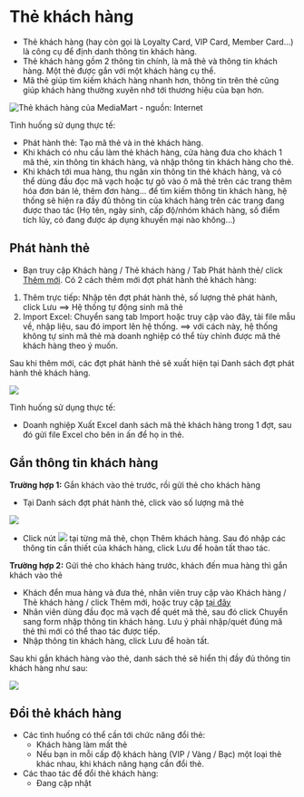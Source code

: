 # Thẻ khách hàng

* Thẻ khách hàng (hay còn gọi là Loyalty Card, VIP Card, Member Card...) là công cụ để định danh thông tin khách hàng.
* Thẻ khách hàng gồm 2 thông tin chính, là mã thẻ và thông tin khách hàng. Một thẻ được gắn với một khách hàng cụ thể.
* Mã thẻ giúp tìm kiếm khách hàng nhanh hơn, thông tin trên thẻ cũng giúp khách hàng thường xuyên nhớ tới thương hiệu của bạn hơn.

![Thẻ khách hàng của MediaMart - nguồn: Internet](https://raw.githubusercontent.com/nhanhapi/manual/master/docs/khach-hang/img/the-khach-hang-01a.jpg)

Tình huống sử dụng thực tế:

* Phát hành thẻ: Tạo mã thẻ và in thẻ khách hàng.
* Khi khách có nhu cầu làm thẻ khách hàng, cửa hàng đưa cho khách 1 mã thẻ, xin thông tin khách hàng, và nhập thông tin khách hàng cho thẻ.
* Khi khách tới mua hàng, thu ngân xin thông tin thẻ khách hàng, và có thể dùng đầu đọc mã vạch hoặc tự gõ vào ô mã thẻ trên các trang thêm hóa đơn bán lẻ, thêm đơn hàng... để tìm kiếm thông tin khách hàng, hệ thống sẽ hiện ra đầy đủ thông tin của khách hàng trên các trang đang được thao tác (Họ tên, ngày sinh, cấp độ/nhóm khách hàng, số điểm tích lũy, có đang được áp dụng khuyến mại nào không...)

## Phát hành thẻ

* Bạn  truy cập Khách hàng / Thẻ khách hàng / Tab Phát hành thẻ/ click [Thêm mới](https://nhanh.vn/customer/batch/index?tab=add). Có 2 cách thêm mới đợt phát hành thẻ khách hàng:
1. Thêm trực tiếp: Nhập tên đợt phát hành thẻ, số lượng thẻ phát hành, click Lưu ==> Hệ thống tự động sinh mã thẻ
2. Import Excel: Chuyển sang tab Import hoặc truy cập vào đây, tải file mẫu về, nhập liệu, sau đó import lên hệ thống. ==> với cách này, hệ thống không tự sinh mã thẻ mà doanh nghiệp có thể tùy chỉnh được mã thẻ khách hàng theo ý muốn.

Sau khi thêm mới, các đợt phát hành thẻ sẽ xuất hiện tại Danh sách đợt phát hành thẻ khách hàng.


![](https://raw.githubusercontent.com/nhanhapi/manual/master/docs/khach-hang/img/phat-hanh-the-01a.jpg)


Tình huống sử dụng thực tế:
- Doanh nghiệp Xuất Excel danh sách mã thẻ khách hàng trong 1 đợt, sau đó gửi file Excel cho bên in ấn để họ in thẻ.

## Gắn thông tin khách hàng

**Trường hợp 1:** Gắn khách vào thẻ trước, rồi gửi thẻ cho khách hàng
       
 - Tại Danh sách đợt phát hành thẻ, click vào số lượng mã thẻ
 
 
 ![](https://raw.githubusercontent.com/nhanhapi/manual/master/docs/khach-hang/img/phat-hanh-the-01a.jpg)


- Click nút ![](https://raw.githubusercontent.com/nhanhapi/manual/master/docs/khach-hang/img/nut1.jpg) tại từng mã thẻ, chọn Thêm khách hàng. Sau đó nhập các thông tin cần thiết của khách hàng, click Lưu để hoàn tất thao tác.

**Trường hợp 2:** Gửi thẻ cho khách hàng trước, khách đến mua hàng thì gắn khách vào thẻ

- Khách đển mua hàng và đưa thẻ, nhân viên truy cập vào Khách hàng / Thẻ khách hàng / click Thêm mới, hoặc truy cập [tại đây](https://new.nhanh.vn/customer/code/addbycode)
- Nhân viên dùng đầu đọc mã vạch để quét mã thẻ, sau đó click Chuyển sang form nhập thông tin khách hàng. Lưu ý phải nhập/quét đúng mã thẻ thì mới có thể thao tác được tiếp.
- Nhập thông tin khách hàng, click Lưu để hoàn tất.

Sau khi gắn khách hàng vào thẻ, danh sách thẻ sẽ hiển thị đầy đủ thông tin khách hàng như sau:


![](https://raw.githubusercontent.com/nhanhapi/manual/master/docs/khach-hang/img/thong-tin-the-khach-hang.jpg?token=AQAV53SJX5PZPA2TY7AHIXS66GJ6W)

## Đổi thẻ khách hàng

* Các tình huống có thể cần tới chức năng đổi thẻ:
  * Khách hàng làm mất thẻ
  * Nếu bạn in mỗi cấp độ khách hàng (VIP / Vàng / Bạc) một loại thẻ khác nhau, khi khách nâng hạng cần đổi thẻ.
* Các thao tác để đổi thẻ khách hàng:
  * Đang cập nhật
  
